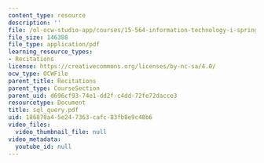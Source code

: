 ```yaml
---
content_type: resource
description: ''
file: /ol-ocw-studio-app/courses/15-564-information-technology-i-spring-2003/186878a45e247363cafc83fb8e9c48b6_sql_query.pdf
file_size: 146388
file_type: application/pdf
learning_resource_types:
- Recitations
license: https://creativecommons.org/licenses/by-nc-sa/4.0/
ocw_type: OCWFile
parent_title: Recitations
parent_type: CourseSection
parent_uid: d696cf93-74e1-dd2f-c4dd-72fe72dacce3
resourcetype: Document
title: sql_query.pdf
uid: 186878a4-5e24-7363-cafc-83fb8e9c48b6
video_files:
  video_thumbnail_file: null
video_metadata:
  youtube_id: null
---
```

